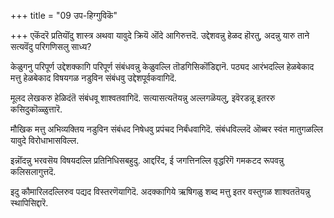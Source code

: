+++
title = "09 उप-हिग्गुविकॆ"

+++
एकॆंदरॆ प्रतियॊंदु शास्त्र अथवा यावुदे क्रियॆ ऒंदे आगिरुत्तदॆ. उद्देशवन्नु हेळद हॊरतु, अदन्नु यारु ताने सत्यवॆंदु परिगणिसलु साध्य?

केळुगनु परिपूर्ण उद्देशक्कागि परिपूर्ण संबंधवन्नु केळुवल्लि तॊडगिसिकॊंडिद्दानॆ. पठ्यद आरंभदल्लि हेळबेकाद मत्तु हेळबेकाद विषयगळ नडुविन संबंधवु उद्देशपूर्वकवागिदॆ.

मूलद लेखकरु हेळिदंतॆ संबंधवू शाश्वतवागिदॆ. सत्यासत्यतॆयन्नु अल्लगळॆयलु, इवॆरडन्नू इतररु कसिदुकॊळ्ळुत्तारॆ.

मौखिक मत्तु अभिव्यक्तिय नडुविन संबंधद निषेधवु प्रपंचद निर्बंधवागिदॆ. संबंधविल्लदॆ ऒब्बर स्वंत मातुगळल्लि यावुदे विरोधाभासविल्ल.

इन्नॊंदन्नु भरवसॆय विषयदल्लि प्रतिनिधिसबहुदु. आद्दरिंद, ई जगत्तिनल्लि वृद्धरिगॆ गमकटद रूपवन्नु कलिसलागुत्तदॆ.

इदु कौमारिलदल्लिरुव पद्यद विस्तरणॆयागिदॆ. अदक्कागिये ऋषिगळु शब्द मत्तु इतर वस्तुगळ शाश्वततॆयन्नु स्थापिसिद्दारॆ.


